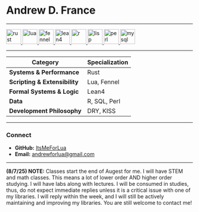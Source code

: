 # **Andrew D. France**
---

<p align="left">
  <!-- Rust -->
  <a href="https://www.rust-lang.org" target="_blank">
    <img src="https://cdn.jsdelivr.net/gh/devicons/devicon@latest/icons/rust/rust-original.svg" alt="rust" width="40" height="40"/>
  </a>
  <!-- Lua -->
  <a href="https://www.lua.org" target="_blank">
    <img src="https://cdn.jsdelivr.net/gh/devicons/devicon@latest/icons/lua/lua-original.svg" alt="lua" width="40" height="40"/>
  </a>
  <!-- Fennel -->
  <a href="https://fennel-lang.org" target="_blank">
    <img src="https://fennel-lang.org/logo.svg" alt="fennel" width="40" height="40"/>
  </a>
  <!-- Lean4 -->
  <a href="https://leanprover.github.io/" target="_blank">
    <img src="https://upload.wikimedia.org/wikipedia/commons/d/dc/Lean_logo2.svg" alt="lean4" width="40" height="40"/>
  </a>
  <!-- R -->
  <a href="https://www.r-project.org" target="_blank">
    <img src="https://cdn.jsdelivr.net/gh/devicons/devicon@latest/icons/r/r-original.svg" alt="r" width="40" height="40"/>
  </a>
  <!-- Lisp -->
  <a href="https://www.lisp-lang.org/" target="_blank">
    <img src="https://upload.wikimedia.org/wikipedia/commons/4/48/Lisp_logo.svg" alt="lisp" width="40" height="40"/>
  </a>
  <!-- Perl -->
  <a href="https://www.perl.org" target="_blank">
    <img src="https://cdn.jsdelivr.net/gh/devicons/devicon@latest/icons/perl/perl-original.svg" alt="perl" width="40" height="40"/>
  </a>
  <!-- MySQL -->
  <a href="https://www.mysql.com/" target="_blank">
    <img src="https://cdn.jsdelivr.net/gh/devicons/devicon@latest/icons/mysql/mysql-original-wordmark.svg" alt="mysql" width="40" height="40"/>
  </a>
</p>

---


| Category                   | Specialization                                     |
|----------------------------|---------------------------------------------------|
| **Systems & Performance**  | Rust                                               |
| **Scripting & Extensibility** | Lua, Fennel                                    |
| **Formal Systems & Logic** | Lean4                         |
| **Data**  | R, SQL, Perl                                      |
| **Development Philosophy** | DRY, KISS |

---

### **Connect**

- **GitHub:** [ItsMeForLua](https://github.com/itsmeforlua)
- **Email:** andrewforlua@gmail.com

---
**(8/7/25) NOTE:** Classes start the end of Augest for me. I will have STEM and math classes. This means a lot of lower order AND higher order studying. I will have labs along with lectures. I will be consumed in studies, thus, do not expect immediate replies unless it is a critical issue with one of my libraries. I will reply within the week, and I will still be actively maintaining and improving my libraries. You are still welcome to contact me!
